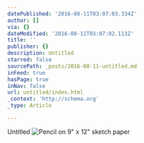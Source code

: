 ```yaml
---
datePublished: '2016-08-11T03:07:03.334Z'
author: []
via: {}
dateModified: '2016-08-11T03:07:02.113Z'
title: ''
publisher: {}
description: Untitled
starred: false
sourcePath: _posts/2016-08-11-untitled.md
inFeed: true
hasPage: true
inNav: false
url: untitled/index.html
_context: 'http://schema.org'
_type: Article

---
```

Untitled
![Pencil on 9" x 12" sketch paper](https://the-grid-user-content.s3-us-west-2.amazonaws.com/7cad2aaa-83a7-460d-8070-c8006cddbbe7.png)
